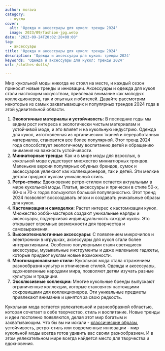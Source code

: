 ```yaml
---
author: morava
category:
  - куклы
cover:
  alt: 'Одежда и аксессуары для кукол: тренды 2024'
  image: 2023/09/fashion-jpg.webp
date: "2023-09-24T20:02:20+00:00"
tag:
  - аксессуары
title: 'Одежда и аксессуары для кукол: тренды 2024'
description: 'Одежда и аксессуары для кукол: тренды 2024'
keywords: 'Одежда и аксессуары для кукол: тренды 2024'
url: /clothes-dolls/

---
```

Мир кукольной моды никогда не стоял на месте, и каждый сезон приносит новые тренды и инновации. Аксессуары и одежда для кукол стали настоящим искусством, привлекая внимание как молодых коллекционеров, так и опытных любителей. Давайте рассмотрим некоторые из самых захватывающих и популярных трендов 2024 года в этой удивительной области.

1. **Экологичные материалы и устойчивость:** В последние годы мы видим рост интереса к экологически чистым материалам и устойчивой моде, и это влияет и на кукольную индустрию. Одежда для кукол, изготовленная из органических тканей и переработанных материалов, становится все более популярной. Этот тренд 2024 года способствует экологичному воспитанию детей и обращению внимания на важность устойчивости.
1. **Миниатюрные тренды:** Как и в мире моды для взрослых, в кукольной моде существует множество миниатюрных трендов. Маленькие версии популярных обувных брендов, сумок и аксессуаров увлекают как коллекционеров, так и детей. Эти мелкие детали придают куклам уникальный стиль.
1. **Ретро-стиль:** Вдохновение ретро-стилем остается актуальным в мире кукольной моды. Платья, аксессуары и прически в стиле 50-х, 60-х и 70-х годов пользуются большой популярностью. Этот тренд 2024 позволяет воссоздавать эпохи и создавать уникальные образы для кукол.
1. **Кастомизация и самоделки:** Растет интерес к кастомизации кукол. Множество хобби-мастеров создают уникальные наряды и аксессуары, подчеркивая индивидуальность каждой куклы. Это открывает огромные возможности для творчества и самовыражения.
1. **Высокотехнологичные аксессуары:** С появлением микрочипов и электроники в игрушках, аксессуары для кукол стали более интерактивными. Особенно популярными стали светящиеся аксессуары, музыкальные инструменты и даже маленькие гаджеты, которые придают куклам новые возможности.
1. **Многонациональные стили:** Кукольная мода стала отражением разнообразия культур и этнических стилей. Одежда и аксессуары, вдохновленные народами мира, позволяют детям изучать разные культуры и традиции.
1. **Эксклюзивные коллекции:** Многие кукольные бренды выпускают ограниченные коллекции, которые становятся настоящими сокровищами для коллекционеров. Эти уникальные предметы привлекают внимание и ценятся за свою редкость.

Кукольная мода остается увлекательной и разнообразной областью, которая сочетает в себе творчество, стиль и воспитание. Новые тренды и идеи постоянно появляются, делая этот мир богатым и захватывающим. Что бы вы ни искали \- [классические образы](https://www.elenpriv.com/), устойчивость, ретро\-стиль или современные инновации \- мир кукольной моды всегда готов удивить вас своим разнообразием. И в этом увлекательном мире всегда найдется место для творчества и вдохновения.
